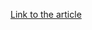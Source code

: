 [Link to the article](https://threatvector.cylance.com/en_us/home/inside-the-apt28-dll-backdoor-blitz.html)
